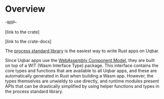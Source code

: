 # Overview

-WIP-

[link to the crate]

[link to the crate-docs]

The [process standard library](https://github.com/uqbar-dao/process_lib) is the easiest way to write Rust apps on Uqbar.

Since Uqbar apps use the [WebAssembly Component Model](https://component-model.bytecodealliance.org/), they are built on top of a WIT (Wasm Interface Type) package.
This interface contains the core types and functions that are available to all Uqbar apps, and these are automatically generated in Rust when building a Wasm app.
However, the types themselves are unwieldy to use directly, and runtime modules present APIs that can be drastically simplified by using helper functions and types in the process standard library.
